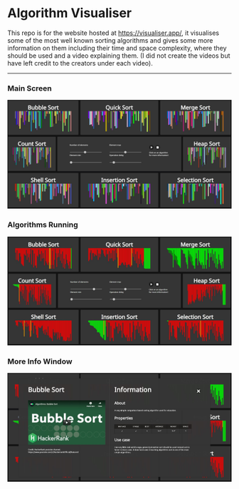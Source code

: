 # Algorithm Visualiser

This repo is for the website hosted at https://visualiser.app/, it visualises some of the most well known sorting algorithms
and gives some more information on them including their time and space complexity, where they should be used and a video explaining them. (I did not create the videos but have left credit to the creators under each video).

---

### Main Screen
![Main Screen](./public/media/Homepage.JPG?raw=true)
### Algorithms Running
![Running Screen](./public/media/RunningSort.JPG?raw=true)
### More Info Window
![More Info Screen](./public/media/MoreInfo.JPG?raw=true)
